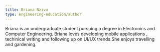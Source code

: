 ```yaml
---
title: Briana Nzivu
type: engineering-education/author
---
```

Briana is an undergraduate student pursuing a degree in Electronics and Computer Engineering. Briana loves developing mobile applications , techinical writing and following up on UI/UX trends.She enjoys travelling and gardening.